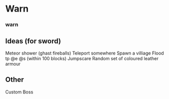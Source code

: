 # Warn
### warn


## Ideas (for sword)

Meteor shower (ghast fireballs)
Teleport somewhere
Spawn a villiage
Flood
tp @e @s (within 100 blocks)
Jumpscare
Random set of coloured leather armour

## Other

Custom Boss
